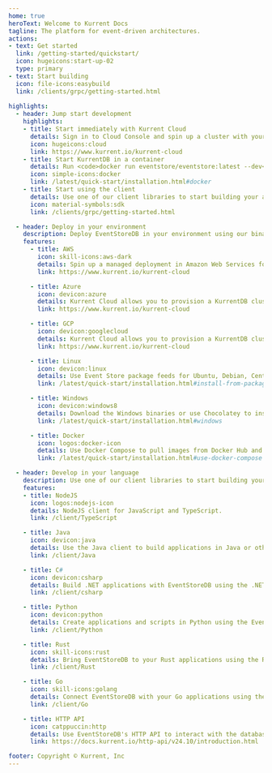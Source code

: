 ```yaml
---
home: true
heroText: Welcome to Kurrent Docs
tagline: The platform for event-driven architectures.
actions:
- text: Get started
  link: /getting-started/quickstart/
  icon: hugeicons:start-up-02
  type: primary
- text: Start building
  icon: file-icons:easybuild
  link: /clients/grpc/getting-started.html
  
highlights:
  - header: Jump start development
    highlights:
    - title: Start immediately with Kurrent Cloud
      details: Sign in to Cloud Console and spin up a cluster with your cloud provider.
      icon: hugeicons:cloud
      link: https://www.kurrent.io/kurrent-cloud
    - title: Start KurrentDB in a container
      details: Run <code>docker run eventstore/eventstore:latest --dev</code> to start EventStoreDB in developers mode.
      icon: simple-icons:docker
      link: /latest/quick-start/installation.html#docker
    - title: Start using the client
      details: Use one of our client libraries to start building your application.
      icon: material-symbols:sdk
      link: /clients/grpc/getting-started.html

  - header: Deploy in your environment
    description: Deploy EventStoreDB in your environment using our binaries, Docker Compose, or Kubernetes Operator.
    features:
      - title: AWS
        icon: skill-icons:aws-dark
        details: Spin up a managed deployment in Amazon Web Services for free, in less than 10 minutes.
        link: https://www.kurrent.io/kurrent-cloud

      - title: Azure
        icon: devicon:azure
        details: Kurrent Cloud allows you to provision a KurrentDB cluster in Azure.
        link: https://www.kurrent.io/kurrent-cloud

      - title: GCP
        icon: devicon:googlecloud
        details: Kurrent Cloud allows you to provision a KurrentDB cluster in GCP.
        link: https://www.kurrent.io/kurrent-cloud

      - title: Linux
        icon: devicon:linux
        details: Use Event Store package feeds for Ubuntu, Debian, CentOS, and Red Hat Enterprise Linux.
        link: /latest/quick-start/installation.html#install-from-packagecloud

      - title: Windows
        icon: devicon:windows8
        details: Download the Windows binaries or use Chocolatey to install EventStoreDB.
        link: /latest/quick-start/installation.html#windows

      - title: Docker
        icon: logos:docker-icon
        details: Use Docker Compose to pull images from Docker Hub and run EventStoreDB in containers.
        link: /latest/quick-start/installation.html#use-docker-compose

  - header: Develop in your language
    description: Use one of our client libraries to start building your application.
    features:
    - title: NodeJS
      icon: logos:nodejs-icon
      details: NodeJS client for JavaScript and TypeScript.
      link: /client/TypeScript

    - title: Java
      icon: devicon:java
      details: Use the Java client to build applications in Java or other JVM languages.
      link: /client/Java

    - title: C#
      icon: devicon:csharp
      details: Build .NET applications with EventStoreDB using the .NET client for latest .NET and legacy .NET Framework.
      link: /client/csharp

    - title: Python
      icon: devicon:python
      details: Create applications and scripts in Python using the EventStoreDB client.
      link: /client/Python

    - title: Rust
      icon: skill-icons:rust
      details: Bring EventStoreDB to your Rust applications using the Rust client.
      link: /client/Rust

    - title: Go
      icon: skill-icons:golang
      details: Connect EventStoreDB with your Go applications using the Go client.
      link: /client/Go

    - title: HTTP API
      icon: catppuccin:http
      details: Use EventStoreDB's HTTP API to interact with the database using any language or stack.
      link: https://docs.kurrent.io/http-api/v24.10/introduction.html

footer: Copyright © Kurrent, Inc
---
```

